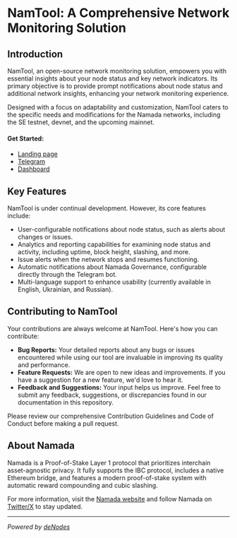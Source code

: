 # NamTool: A Comprehensive Network Monitoring Solution

## Introduction

NamTool, an open-source network monitoring solution, empowers you with essential insights about your node status and key network indicators. Its primary objective is to provide prompt notifications about node status and additional network insights, enhancing your network monitoring experience.

Designed with a focus on adaptability and customization, NamTool caters to the specific needs and modifications for the Namada networks, including the SE testnet, devnet, and the upcoming mainnet.

#### Get Started:
- [Landing page](https://namtool.denodes.xyz/#)
- [Telegram](https://t.me/NamTool_Bot)
- [Dashboard](https://namada.deportal.xyz/explorer/dashboard)

## Key Features

NamTool is under continual development. However, its core features include:

- User-configurable notifications about node status, such as alerts about changes or issues.
- Analytics and reporting capabilities for examining node status and activity, including uptime, block height, slashing, and more.
- Issue alerts when the network stops and resumes functioning.
- Automatic notifications about Namada Governance, configurable directly through the Telegram bot.
- Multi-language support to enhance usability (currently available in English, Ukrainian, and Russian).

## Contributing to NamTool

Your contributions are always welcome at NamTool. Here's how you can contribute:

- **Bug Reports:** Your detailed reports about any bugs or issues encountered while using our tool are invaluable in improving its quality and performance.
- **Feature Requests:** We are open to new ideas and improvements. If you have a suggestion for a new feature, we'd love to hear it.
- **Feedback and Suggestions:** Your input helps us improve. Feel free to submit any feedback, suggestions, or discrepancies found in our documentation in this repository.

Please review our comprehensive Contribution Guidelines and Code of Conduct before making a pull request.

## About Namada

Namada is a Proof-of-Stake Layer 1 protocol that prioritizes interchain asset-agnostic privacy. It fully supports the IBC protocol, includes a native Ethereum bridge, and features a modern proof-of-stake system with automatic reward compounding and cubic slashing.

For more information, visit the [Namada website](https://namada.net/) and follow Namada on [Twitter/X](https://x.com/namada) to stay updated.

---

*Powered by [deNodes](https://x.com/_denodes)*
